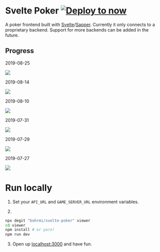 # Svelte Poker [![Deploy to now](https://deploy.now.sh/static/button.svg)](https://deploy.now.sh/?repo=https://github.com/buhrmi/svelte-poker&env=API_URL&env=GAME_SERVER_URL)

A poker frontend built with [Svelte](https://svelte.dev)/[Sapper](https://sapper.svelte.dev). Currently it only connects to a proprietary backend. Support for more backends can be added in the future.

## Progress

2019-08-25

![](https://i.imgur.com/VcdFDch.png)

2019-08-14

![](https://i.imgur.com/hH1Q1it.png)

2019-08-10

![](https://i.imgur.com/gGChJZK.png)

2019-07-31

![](https://i.imgur.com/842wRNF.png)

2019-07-29

![](https://i.imgur.com/dsLydcL.png)

2019-07-27

![](https://i.imgur.com/rfNev4u.png)

# Run locally

1. Set your `API_URL` and `GAME_SERVER_URL` environment variables.

2. 
```bash
npx degit "buhrmi/svelte-poker" viewer
cd viewer
npm install # or yarn!
npm run dev
```

3. Open up [localhost:3000](http://localhost:3000) and have fun.
